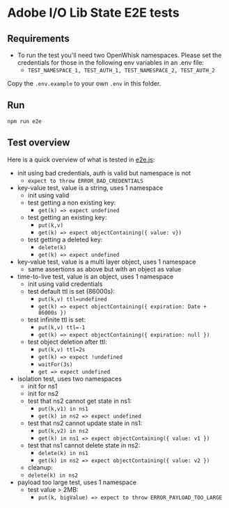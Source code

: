 # Adobe I/O Lib State E2E tests

## Requirements

- To run the test you'll need two OpenWhisk namespaces. Please set the credentials for those in the following env
  variables in an .env file:
  - `TEST_NAMESPACE_1, TEST_AUTH_1, TEST_NAMESPACE_2, TEST_AUTH_2`

Copy the `.env.example` to your own `.env` in this folder.

## Run

`npm run e2e`

## Test overview

Here is a quick overview of what is tested in [e2e.js](./e2e.js):

- init using bad credentials, auth is valid but namespace is not
  - `expect to throw ERROR_BAD_CREDENTIALS`
- key-value test, value is a string, uses 1 namespace
  - init using valid
  - test getting a non existing key:
    - `get(k) => expect undefined`
  - test getting an existing key:
    - `put(k,v)`
    - `get(k) => expect objectContaining({ value: v})`
  - test getting a deleted key:
    - `delete(k)`
    - `get(k) => expect undefined`
- key-value test, value is a multi layer object, uses 1 namespace
  - same assertions as above but with an object as value
- time-to-live test, value is an object, uses 1 namespace
  - init using valid credentials
  - test default ttl is set (86000s):
    - `put(k,v) ttl=undefined`
    - `get(k) => expect objectContaining({ expiration: Date + 86000s })`
  - test infinite ttl is set:
    - `put(k,v) ttl=-1`
    - `get(k) => expect objectContaining({ expiration: null })`
  - test object deletion after ttl:
    - `put(k,v) ttl=2s`
    - `get(k) => expect !undefined`
    - `waitFor(3s)`
    - `get => expect undefined`
- isolation test, uses two namespaces
  - init for ns1
  - init for ns2
  - test that ns2 cannot get state in ns1:
    - `put(k,v1) in ns1`
    - `get(k) in ns2 => expect undefined`
  - test that ns2 cannot update state in ns1:
    - `put(k,v2) in ns2`
    - `get(k) in ns1 => expect objectContaining({ value: v1 })`
  - test that ns1 cannot delete state in ns2:
    - `delete(k) in ns1`
    - `get(k) in ns2 => expect objectContaining({ value: v2 })`
  - cleanup:
  - `delete(k) in ns2`
- payload too large test, uses 1 namespace
  - test value > 2MB:
    - `put(k, bigValue) => expect to throw ERROR_PAYLOAD_TOO_LARGE`
